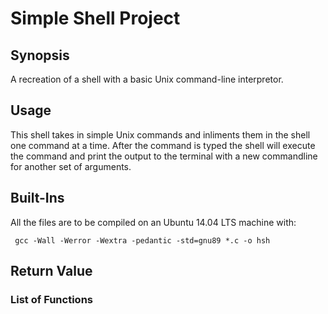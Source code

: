 # Simple Shell Project

## Synopsis
A recreation of a shell with a basic Unix command-line interpretor.

## Usage
This shell takes in simple Unix commands and inliments them in the shell one command at a time. After the command is typed the shell will execute the command and print the output to the terminal with a new commandline for another set of arguments.
## Built-Ins
All the files are to be compiled on an Ubuntu 14.04 LTS machine with:

<code> gcc -Wall -Werror -Wextra -pedantic -std=gnu89 *.c -o hsh </code>

## Return Value

### List of Functions
